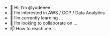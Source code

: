- 👋 Hi, I’m @yodeeee
- 👀 I’m interested in AWS / GCP / Data Analytics
- 🌱 I’m currently learning ...
- 💞️ I’m looking to collaborate on ...
- 📫 How to reach me ...

<!---
yodeeee/yodeeee is a ✨ special ✨ repository because its `README.md` (this file) appears on your GitHub profile.
You can click the Preview link to take a look at your changes.
--->
